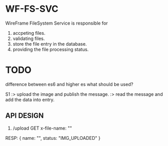 # WF-FS-SVC

WireFrame FileSystem Service is responsible for
1. accpeting files.
2. validating files.
3. store the file entry in the database.
4. providing the file processing status.


# TODO
difference between es6 and higher es
what should be used?
<!--  -->


S1 :> upload the image and publish the message. 
   :> read the message and add the data into entry.




## API DESIGN
1. /upload 
GET x-file-name: ""


RESP:
{
   name: "",
   status: "IMG_UPLOADED"
}